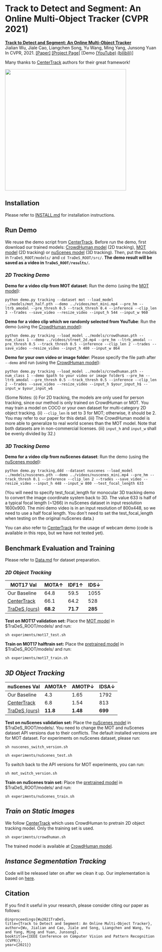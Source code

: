 # Track to Detect and Segment: An Online Multi-Object Tracker (CVPR 2021)

[comment]: <> (> [**Track to Detect and Segment: An Online Multi-Object Tracker**]&#40;http://arxiv.org/abs/2004.01177&#41;,            )
[**Track to Detect and Segment: An Online Multi-Object Tracker**](https://arxiv.org/abs/2103.08808)  
Jialian Wu, Jiale Cao, Liangchen Song, Yu Wang, Ming Yang, Junsong Yuan        
In CVPR, 2021. [[Paper]](https://arxiv.org/pdf/2103.08808.pdf) [[Project Page]](https://jialianwu.com/projects/TraDeS.html) [Demo [(YouTube)](https://www.youtube.com/watch?v=oGNtSFHRZJAl) [(bilibili)](https://www.bilibili.com/video/BV12U4y1p7wg)]

Many thanks to [CenterTrack](https://github.com/xingyizhou/CenterTrack) authors for their great framework!

<p align="left"> <img src='https://github.com/JialianW/homepage/blob/master/images/TraDeS_demo.gif?raw=true' align="center" width="400px">

## Installation

Please refer to [INSTALL.md](readme/INSTALL.md) for installation instructions.

## Run Demo
We reuse the demo script from [CenterTrack](https://github.com/xingyizhou/CenterTrack). Before run the demo, first download our trained models:
[CrowdHuman model](https://drive.google.com/file/d/1pljgwSecg50OhCTc2yCEhEBY3AwvPFlp/view?usp=sharing) (2D tracking),
[MOT model](https://drive.google.com/file/d/18DQi6LqFuO7_2QObvZSNK2y_F8yXT17p/view?usp=sharing) (2D tracking) or [nuScenes model](https://drive.google.com/file/d/1PHcDPIvb6owVuMZKR_YieyYN12IhbQLl/view?usp=sharing) (3D tracking). 
Then, put the models in `TraDeS_ROOT/models/` and `cd TraDeS_ROOT/src/`. **The demo result will be saved as a video in `TraDeS_ROOT/results/`.**

### *2D Tracking Demo*
**Demo for a video clip from MOT dataset**: Run the demo (using the [MOT model](https://drive.google.com/file/d/18DQi6LqFuO7_2QObvZSNK2y_F8yXT17p/view?usp=sharing)):

    python demo.py tracking --dataset mot --load_model ../models/mot_half.pth --demo ../videos/mot_mini.mp4 --pre_hm --ltrb_amodal --pre_thresh 0.5 --track_thresh 0.4 --inference --clip_len 3 --trades --save_video --resize_video --input_h 544 --input_w 960

**Demo for a video clip which we randomly selected from YouTube**: Run the demo (using the [CrowdHuman model](https://drive.google.com/file/d/1pljgwSecg50OhCTc2yCEhEBY3AwvPFlp/view?usp=sharing)):

    python demo.py tracking --load_model ../models/crowdhuman.pth --num_class 1 --demo ../videos/street_2d.mp4 --pre_hm --ltrb_amodal --pre_thresh 0.5 --track_thresh 0.5 --inference --clip_len 2 --trades --save_video --resize_video --input_h 480 --input_w 864

**Demo for your own video or image folder**: Please specify the file path after `--demo` and run (using the [CrowdHuman model](https://drive.google.com/file/d/1pljgwSecg50OhCTc2yCEhEBY3AwvPFlp/view?usp=sharing)):

    python demo.py tracking --load_model ../models/crowdhuman.pth --num_class 1 --demo $path to your video or image folder$ --pre_hm --ltrb_amodal --pre_thresh 0.5 --track_thresh 0.5 --inference --clip_len 2 --trades --save_video --resize_video --input_h $your_input_h$ --input_w $your_input_w$


(Some Notes: (i) For 2D tracking, the models are only used for person tracking, since our method is only trained on CrowdHuman or MOT. You may train a model on COCO or your own dataset for multi-category 2D object tracking. 
(ii) `--clip_len` is set to 3 for MOT; otherwise, it should be 2. You may refer to our paper for this detail. (iii) The CrowdHuman model is more able to generalize to real world scenes than the MOT model. Note that both datasets are in non-commercial licenses.
(iii) `input_h` and `input_w` shall be evenly divided by 32.)

### *3D Tracking Demo*
**Demo for a video clip from nuScenes dataset**: Run the demo (using the [nuScenes model](https://drive.google.com/file/d/1PHcDPIvb6owVuMZKR_YieyYN12IhbQLl/view?usp=sharing)):

    python demo.py tracking,ddd --dataset nuscenes --load_model ../models/nuscenes.pth --demo ../videos/nuscenes_mini.mp4 --pre_hm --track_thresh 0.1 --inference --clip_len 2 --trades --save_video --resize_video --input_h 448 --input_w 800 --test_focal_length 633

(You will need to specify test_focal_length for monocular 3D tracking demo to convert the image coordinate system back to 3D. The value 633 is half of a typical focal length (~1266) in nuScenes dataset in input resolution 1600x900. The mini demo video is in an input resolution of 800x448, so we need to use a half focal length. You don't need to set the test_focal_length when testing on the original nuScenes data.)

You can also refer to [CenterTrack](https://github.com/xingyizhou/CenterTrack) for the usage of webcam demo (code is available in this repo, but we have not tested yet).

## Benchmark Evaluation and Training

Please refer to [Data.md](readme/DATA.md) for dataset preparation.

### *2D Object Tracking*

| MOT17 Val                  | MOTA↑  |IDF1↑|IDS↓|
|-----------------------|----------|----------|----------|
| Our Baseline         |64.8|59.5|1055|
| [CenterTrack](https://arxiv.org/pdf/2004.01177.pdf)         |66.1|64.2|528|
| [TraDeS (ours)](experiments/mot17_test.sh)  |**68.2**|**71.7**|**285**|

**Test on MOT17 validation set:** Place the [MOT model](https://drive.google.com/file/d/18DQi6LqFuO7_2QObvZSNK2y_F8yXT17p/view?usp=sharing) in $TraDeS_ROOT/models/ and run:

    sh experiments/mot17_test.sh

**Train on MOT17 halftrain set:** Place the [pretrained model](https://drive.google.com/file/d/1pljgwSecg50OhCTc2yCEhEBY3AwvPFlp/view?usp=sharing) in $TraDeS_ROOT/models/ and run:

    sh experiments/mot17_train.sh

## *3D Object Tracking* 

| nuScenes Val                  | AMOTA↑|AMOTP↓|IDSA↓|
|-----------------------|----------|----------|----------|
| Our Baseline         |4.3|1.65|1792|
| [CenterTrack](https://arxiv.org/pdf/2004.01177.pdf)         |6.8|1.54|813|
| [TraDeS (ours)](experiments/nuScenes_test.sh) |**11.8**|**1.48**|**699**|

**Test on nuScenes validation set:** Place the [nuScenes model](https://drive.google.com/file/d/1PHcDPIvb6owVuMZKR_YieyYN12IhbQLl/view?usp=sharing) in $TraDeS_ROOT/models/. You need to change the MOT and nuScenes dataset API versions due to their conflicts. The default installed versions are for MOT dataset.  For experiments on nuScenes dataset, please run:

    sh nuscenes_switch_version.sh

    sh experiments/nuScenes_test.sh

To switch back to the API versions for MOT experiments, you can run:

    sh mot_switch_version.sh

**Train on nuScenes train set:** Place the [pretrained model](https://drive.google.com/file/d/1jGDrQ5I3ZxyGoep79egcT9MI3JM1ZKhG/view?usp=sharing) in $TraDeS_ROOT/models/ and run:
    
    sh experiments/nuScenes_train.sh

## *Train on Static Images*
We follow [CenterTrack](https://arxiv.org/pdf/2004.01177.pdf) which uses CrowdHuman to pretrain 2D object tracking model. Only the training set is used.

    sh experiments/crowdhuman.sh

The trained model is available at [CrowdHuman model](https://drive.google.com/file/d/1pljgwSecg50OhCTc2yCEhEBY3AwvPFlp/view?usp=sharing).

## *Instance Segmentation Tracking*

Code will be released later on after we clean it up. Our implementation is based on [here](https://github.com/CaoWGG/CenterNet-CondInst).


## Citation
If you find it useful in your research, please consider citing our paper as follows:

    @inproceedings{Wu2021TraDeS,
    title={Track to Detect and Segment: An Online Multi-Object Tracker},
    author={Wu, Jialian and Cao, Jiale and Song, Liangchen and Wang, Yu and Yang, Ming and Yuan, Junsong},
    booktitle={IEEE Conference on Computer Vision and Pattern Recognition (CVPR)},
    year={2021}}